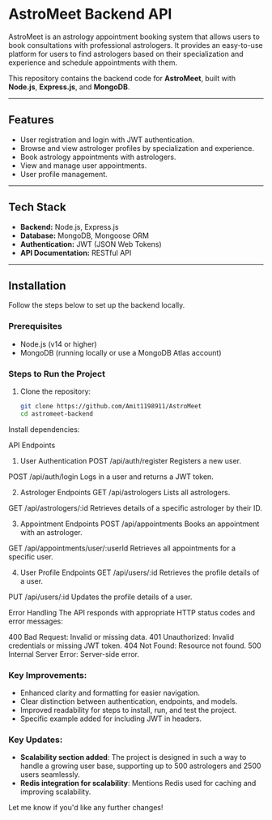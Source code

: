 # **AstroMeet Backend API**

AstroMeet is an astrology appointment booking system that allows users to book consultations with professional astrologers. It provides an easy-to-use platform for users to find astrologers based on their specialization and experience and schedule appointments with them.

This repository contains the backend code for **AstroMeet**, built with **Node.js**, **Express.js**, and **MongoDB**.

---

## **Features**

- User registration and login with JWT authentication.
- Browse and view astrologer profiles by specialization and experience.
- Book astrology appointments with astrologers.
- View and manage user appointments.
- User profile management.

---

## **Tech Stack**

- **Backend:** Node.js, Express.js
- **Database:** MongoDB, Mongoose ORM
- **Authentication:** JWT (JSON Web Tokens)
- **API Documentation:** RESTful API

---

## **Installation**

Follow the steps below to set up the backend locally.

### **Prerequisites**

- Node.js (v14 or higher)
- MongoDB (running locally or use a MongoDB Atlas account)

### **Steps to Run the Project**

1. Clone the repository:
   ```bash
   git clone https://github.com/Amit1198911/AstroMeet
   cd astromeet-backend
Install dependencies:

API Endpoints
1. User Authentication
POST /api/auth/register
Registers a new user.

POST /api/auth/login
Logs in a user and returns a JWT token.

2. Astrologer Endpoints
GET /api/astrologers
Lists all astrologers.

GET /api/astrologers/:id
Retrieves details of a specific astrologer by their ID.

3. Appointment Endpoints
POST /api/appointments
Books an appointment with an astrologer.

GET /api/appointments/user/:userId
Retrieves all appointments for a specific user.

4. User Profile Endpoints
GET /api/users/:id
Retrieves the profile details of a user.

PUT /api/users/:id
Updates the profile details of a user.

Error Handling
The API responds with appropriate HTTP status codes and error messages:

400 Bad Request: Invalid or missing data.
401 Unauthorized: Invalid credentials or missing JWT token.
404 Not Found: Resource not found.
500 Internal Server Error: Server-side error.

### Key Improvements:
- Enhanced clarity and formatting for easier navigation.
- Clear distinction between authentication, endpoints, and models.
- Improved readability for steps to install, run, and test the project.
- Specific example added for including JWT in headers.


### Key Updates:
- **Scalability section added**: The project is designed in such a way to handle a growing user base, supporting up to 500 astrologers and 2500 users seamlessly.
- **Redis integration for scalability**: Mentions Redis used for caching and improving scalability.

Let me know if you'd like any further changes!